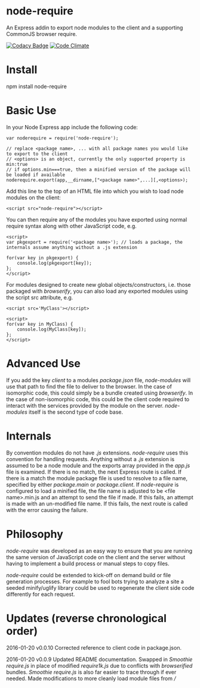 # node-require
An Express addin to export node modules to the client and a supporting CommonJS browser require.

[![Codacy Badge](https://api.codacy.com/project/badge/grade/8f017fdeac66463d98900b4df4fc4de7)](https://www.codacy.com/app/syblackwell/node-require)
[![Code Climate](https://codeclimate.com/github/anywhichway/node-require/badges/gpa.svg)](https://codeclimate.com/github/anywhichway/node-require)

# Install

npm install node-require

# Basic Use

In your Node Express app include the following code:

```
var noderequire = require('node-require');

// replace <package name>, ... with all package names you would like to export to the client
// <options> is an object, currently the only supported property is min:true
// if options.min===true, then a minified version of the package will be loaded if available
noderequire.export(app,__dirname,["<package name>",...][,<options>);

```

Add this line to the top of an HTML file into which you wish to load node modules on the client:

```
<script src="node-require"></script>
```

You can then require any of the modules you have exported using normal require syntax along with other JavaScript code, e.g.

```
<script>
var pkgexport = require('<package name>'); // loads a package, the internals assume anything without a .js extension

for(var key in pkgexport) {
	console.log(pkgexport[key]);
};
</script>

```

For modules designed to create new global objects/constructors, i.e. those packaged with *browserify*, you can also load any exported modules using the script src attribute, e.g.

```
<script src='MyClass'></script>

<script>
for(var key in MyClass) {
	console.log(MyClass[key]);
};
</script>
```

# Advanced Use

If you add the key *client* to a modules *package.json* file, *node-modules* will use that path to find the file to deliver to the browser. In the case of isomorphic code, this could simply be a bundle created using *browserify*. In the case of non-isomorphic code, this could be the client code required to interact with the services provided by the module on the server. *node-modules* itself is the second type of code base.

# Internals

By convention modules do not have *.js* extensions. *node-require* uses this convention for handling requests. Anything without a *.js* extension is assumed to be a node module and the exports array provided in the *app.js* file is examined. If there is no match, the next Express route is called. If there is a match the module package file is used to resolve to a file name, specified by either *package.main* or *package.client*. If *node-require* is configured to load a minified file, the file name is adjusted to be \<file name\>.min.js and an attempt to send the file if made. If this fails, an attempt is made with an un-modified file name. If this fails, the next route is called with the error causing the failure.

# Philosophy

*node-require* was developed as an easy way to ensure that you are running the same version of JavaScript code on the client and the server without having to implement a build process or manual steps to copy files.

*node-require* could be extended to kick-off on demand build or file generation processes. For example to fool bots trying to analyze a site a seeded minify/uglify library could be used to regenerate the client side code differently for each request.

# Updates (reverse chronological order)

2016-01-20 v0.0.10 Corrected reference to client code in package.json. 

2016-01-20 v0.0.9 Updated README documentation. Swapped in *Smoothie require.js* in place of modified *require1k.js* due to conflicts with *browserified* bundles. *Smoothie require.js* is also far easier to trace through if ever needed. Made modifications to more cleanly load module files from */<script/>* tags and better handle missing files. Added the options object for server side configuration.

2016-01-18 v0.0.8 Updated README documentation. Eliminated conflict with browserify by changing key in package.json to be *client:* instead of *browser:*.

2015-12-19 v0.0.7 Add client side console logging for errors

2015-12-19 v0.0.6 Now sends 404 Not Found if package is not exported

2015-12-13 v0.0.5 Codacy driven improvements

2015-11-29 v0.0.4 Initial public commit

# License

## Client Side Code - GNU

Copyright (C) 2013-2015 Flowy Apps GmbH <hello@flowyapps.com>

enhancements to support node-require
Copyright (c) 2016, Simon Y Blackwell, AnyWhichWay All rights reserved.

## Server Code - MIT